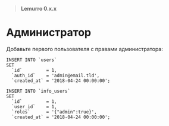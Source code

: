 > **Lemurro 0.x.x**

# Администратор
Добавьте первого пользователя с правами администратора:
```mysql
INSERT INTO `users`
SET
  `id`         = 1,
  `auth_id`    = 'admin@email.tld',
  `created_at` = '2018-04-24 00:00:00';

INSERT INTO `info_users`
SET
  `id`         = 1,
  `user_id`    = 1,
  `roles`      = '{"admin":true}',
  `created_at` = '2018-04-24 00:00:00';
```